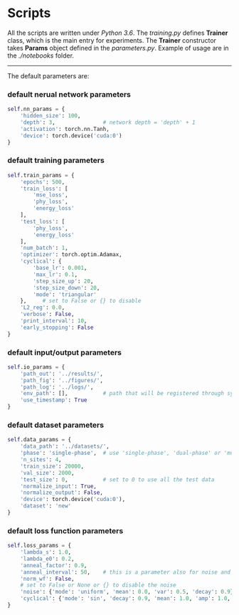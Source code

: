 # Scripts

All the scripts are written under *Python 3.6*. The *training.py* defines **Trainer** class, which is the main entry for experiments. The **Trainer** constructor takes **Params** object defined in the *parameters.py*. Example of usage are in the *./notebooks* folder.

--------------------------------------------------

The default parameters are:

### default nerual network parameters
~~~~ python
self.nn_params = {
    'hidden_size': 100,
    'depth': 3,               # network depth = 'depth' + 1
    'activation': torch.nn.Tanh,
    'device': torch.device('cuda:0')
}
~~~~

### default training parameters
~~~~ python
self.train_params = {
    'epochs': 500,
    'train_loss': [
        'mse_loss', 
        'phy_loss', 
        'energy_loss'
    ],
    'test_loss': [
        'phy_loss', 
        'energy_loss'
    ],
    'num_batch': 1,
    'optimizer': torch.optim.Adamax,
    'cyclical': {
        'base_lr': 0.001, 
        'max_lr': 0.1, 
        'step_size_up': 20, 
        'step_size_down': 20, 
        'mode': 'triangular'
    },     # set to False or {} to disable
    'L2_reg': 0.0,
    'verbose': False,
    'print_interval': 10,
    'early_stopping': False
}
~~~~

### default input/output parameters
~~~~ python
self.io_params = {
    'path_out': '../results/',
    'path_fig': '../figures/',
    'path_log': '../logs/',
    'env_path': [],           # path that will be registered through sys.path
    'use_timestamp': True
}
~~~~

### default dataset parameters
~~~~ python
self.data_params = {
    'data_path': '../datasets/',
    'phase': 'single-phase',  # use 'single-phase', 'dual-phase' or 'multi-phase'
    'n_sites': 4,
    'train_size': 20000,
    'val_size': 2000,
    'test_size': 0,           # set to 0 to use all the test data
    'normalize_input': True,
    'normalize_output': False,
    'device': torch.device('cuda:0'),
    'dataset': 'new'
}
~~~~

### default loss function parameters
~~~~ python
self.loss_params = {
    'lambda_s': 1.0,
    'lambda_e0': 0.2,
    'anneal_factor': 0.9,
    'anneal_interval': 50,    # this is a parameter also for noise and cyclical update 
    'norm_wf': False,
    # set to False or None or {} to disable the noise
    'noise': {'mode': 'uniform', 'mean': 0.0, 'var': 0.5, 'decay': 0.9}, 
    'cyclical': {'mode': 'sin', 'decay': 0.9, 'mean': 1.0, 'amp': 1.0, 'period': 20, 'cycle_momentum': False}
}
~~~~
